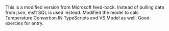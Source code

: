 This is a modified version from Microsoft feed-back.  Instead of pulling data from json, msft SQL is used instead.  Modified the model to calc Temperature Convertion IN TypeScripts and VS Model as well. Good exercies for entry.
